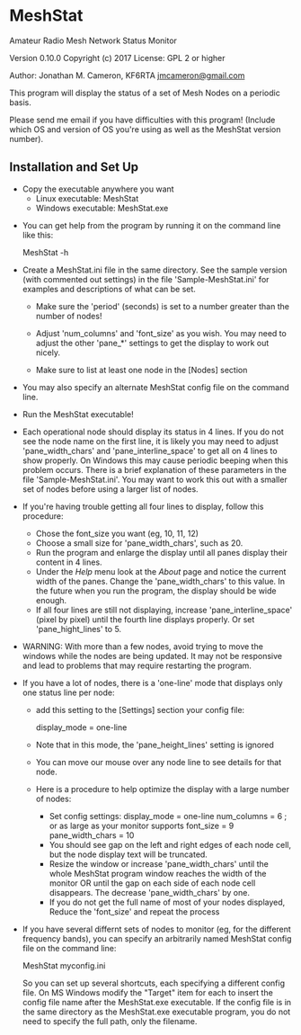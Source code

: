 MeshStat
========

Amateur Radio Mesh Network Status Monitor

Version 0.10.0
Copyright (c) 2017
License: GPL 2 or higher

Author: Jonathan M. Cameron, KF6RTA
        jmcameron@gmail.com

This program will display the status of a set of Mesh Nodes on a
periodic basis.

Please send me email if you have difficulties with this program!
(Include which OS and version of OS you're using as well as the
MeshStat version number).


Installation and Set Up
-----------------------

* Copy the executable anywhere you want
    * Linux executable:  MeshStat
    * Windows executable:  MeshStat.exe

- You can get help from the program by running it on the command
  line like this:

     MeshStat -h

- Create a MeshStat.ini file in the same directory.  See the sample
  version (with commented out settings) in the file 'Sample-MeshStat.ini'
  for examples and descriptions of what can be set.

    * Make sure the 'period' (seconds) is set to a number greater than
      the number of nodes!

    * Adjust 'num_columns' and 'font_size' as you wish.  You may
      need to adjust the other 'pane_*' settings to get the display
      to work out nicely.

    * Make sure to list at least one node in the [Nodes] section

- You may also specify an alternate MeshStat config file on the command
  line.

- Run the MeshStat executable!

- Each operational node should display its status in 4 lines.  If
  you do not see the node name on the first line, it is likely you
  may need to adjust 'pane_width_chars' and 'pane_interline_space'
  to get all on 4 lines to show properly. On Windows this may cause
  periodic beeping when this problem occurs.  There is a brief
  explanation of these parameters in the file 'Sample-MeshStat.ini'.
  You may want to work this out with a smaller set of nodes before
  using a larger list of nodes.

- If you're having trouble getting all four lines to display, follow
  this procedure:
    - Chose the font_size you want (eg, 10, 11, 12)
    - Choose a small size for 'pane_width_chars', such as 20.
    - Run the program and enlarge the display until all panes
      display their content in 4 lines.
    - Under the *Help* menu look at the *About* page and notice the
      current width of the panes.  Change the 'pane_width_chars' to
      this value.  In the future when you run the program, the
      display should be wide enough. 
    - If all four lines are still not displaying, increase
      'pane_interline_space' (pixel by pixel) until the fourth line
      displays properly.  Or set 'pane_hight_lines' to 5.

- WARNING: With more than a few nodes, avoid trying to move the
  windows while the nodes are being updated.  It may not be
  responsive and lead to problems that may require restarting the
  program.

- If you have a lot of nodes, there is a 'one-line' mode that displays only
  one status line per node:

     - add this setting to the [Settings] section your config file:

          display_mode = one-line

     - Note that in this mode, the 'pane_height_lines' setting is ignored

     - You can move our mouse over any node line to see details for that node.

     - Here is a procedure to help optimize the display with a large number of
       nodes:
          - Set config settings:
               display_mode = one-line
               num_columns = 6          ; or as large as your monitor supports
	       font_size = 9
               pane_width_chars = 10
          - You should see gap on the left and right edges of each
            node cell, but the node display text will be truncated.
          - Resize the window or increase 'pane_width_chars' until
	    the whole MeshStat program window reaches the width of
	    the monitor OR until the gap on each side of each node
	    cell disappears.  The decrease 'pane_width_chars' by
	    one.
          - If you do not get the full name of most of your nodes
            displayed, Reduce the 'font_size' and repeat the process
  
- If you have several differnt sets of nodes to monitor (eg, for the
  different frequency bands), you can specify an arbitrarily named
  MeshStat config file on the command line:

    MeshStat myconfig.ini

  So you can set up several shortcuts, each specifying a different config
  file.  On MS Windows modify the "Target" item for each to insert the config
  file name after the MeshStat.exe executable.  If the config file is in the
  same directory as the MeshStat.exe executable program, you do not need to
  specify the full path, only the filename.
